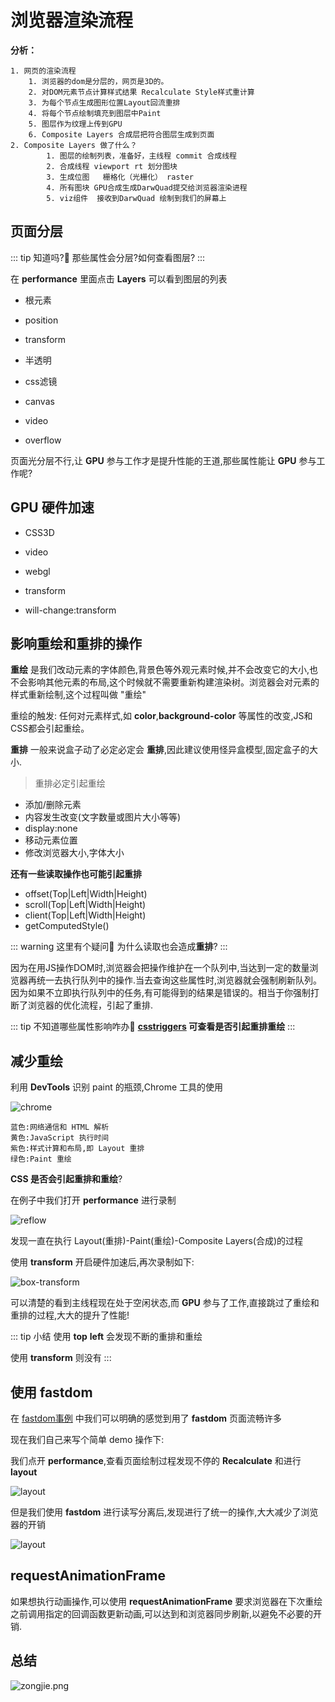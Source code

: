 # 浏览器渲染流程

**分析：**

 	1. 网页的渲染流程
      	1. 浏览器的dom是分层的，网页是3D的。
      	2. 对DOM元素节点计算样式结果 Recalculate Style样式重计算
      	3. 为每个节点生成图形位置Layout回流重排
      	4. 将每个节点绘制填充到图层中Paint
      	5. 图层作为纹理上传到GPU
      	6. Composite Layers 合成层把符合图层生成到页面
    2. Composite Layers 做了什么？
           	1. 图层的绘制列表，准备好，主线程 commit 合成线程
           	2. 合成线程 viewport rt 划分图块
           	3. 生成位图   栅格化（光栅化） raster
           	4. 所有图块 GPU合成生成DarwQuad提交给浏览器渲染进程
           	5. viz组件  接收到DarwQuad 绘制到我们的屏幕上

## 页面分层

::: tip 知道吗?🤔
那些属性会分层?如何查看图层?
:::

在 **performance** 里面点击 **Layers** 可以看到图层的列表

- 根元素

- position

- transform

- 半透明

- css滤镜

- canvas

- video

- overflow

页面光分层不行,让 **GPU** 参与工作才是提升性能的王道,那些属性能让 **GPU** 参与工作呢?

## GPU 硬件加速

- CSS3D

- video

- webgl

- transform

- will-change:transform

## 影响重绘和重排的操作

**重绘** 是我们改动元素的字体颜色,背景色等外观元素时候,并不会改变它的大小,也不会影响其他元素的布局,这个时候就不需要重新构建渲染树。浏览器会对元素的样式重新绘制,这个过程叫做 "重绘"

重绘的触发: 任何对元素样式,如 **color**,**background-color** 等属性的改变,JS和CSS都会引起重绘。

**重排** 一般来说盒子动了必定必定会 **重排**,因此建议使用怪异盒模型,固定盒子的大小.

> 重排必定引起重绘

- 添加/删除元素
- 内容发生改变(文字数量或图片大小等等)
- display:none
- 移动元素位置
- 修改浏览器大小,字体大小

**还有一些读取操作也可能引起重排**

- offset(Top|Left|Width|Height)
- scroll(Top|Left|Width|Height)
- client(Top|Left|Width|Height)
- getComputedStyle()

::: warning 这里有个疑问🤔️
为什么读取也会造成**重排**?
:::

因为在用JS操作DOM时,浏览器会把操作维护在一个队列中,当达到一定的数量浏览器再统一去执行队列中的操作.当去查询这些属性时,浏览器就会强制刷新队列。因为如果不立即执行队列中的任务,有可能得到的结果是错误的。相当于你强制打断了浏览器的优化流程，引起了重排.

::: tip 不知道哪些属性影响咋办🤔️
**[csstriggers](https://csstriggers.com/)  可查看是否引起重排重绘**
:::

## 减少重绘

利用 **DevTools** 识别 paint 的瓶颈,Chrome 工具的使用

![chrome](/optimization/chrome_performance_test.png)

	蓝色:网络通信和 HTML 解析
	黄色:JavaScript 执行时间
	紫色:样式计算和布局,即 Layout 重排
	绿色:Paint 重绘

**CSS 是否会引起重排和重绘**?

在例子中我们打开 **performance** 进行录制

![reflow](/optimization/reflow.png)

发现一直在执行 Layout(重排)-Paint(重绘)-Composite Layers(合成)的过程

使用 **transform** 开启硬件加速后,再次录制如下:

![box-transform](/optimization/box-transform.png)

可以清楚的看到主线程现在处于空闲状态,而 **GPU** 参与了工作,直接跳过了重绘和重排的过程,大大的提升了性能!

::: tip 小结
使用 **top** **left** 会发现不断的重排和重绘

使用 **transform** 则没有 
:::

## 使用 fastdom

在 [fastdom事例](http://wilsonpage.github.io/fastdom/examples/animation.html) 中我们可以明确的感觉到用了 **fastdom** 页面流畅许多

现在我们自己来写个简单 demo 操作下:

我们点开 **performance**,查看页面绘制过程发现不停的 **Recalculate** 和进行 **layout** 

![layout](/optimization/fastdom.png)

但是我们使用 **fastdom** 进行读写分离后,发现进行了统一的操作,大大减少了浏览器的开销

![layout](/optimization/fastdom1.png)

## requestAnimationFrame

如果想执行动画操作,可以使用 **requestAnimationFrame** 要求浏览器在下次重绘之前调用指定的回调函数更新动画,可以达到和浏览器同步刷新,以避免不必要的开销.

## 总结

![zongjie.png](/optimization/zongjie.png)
